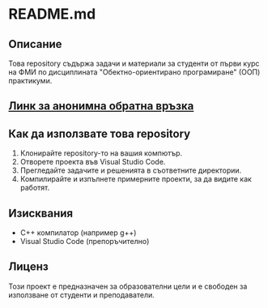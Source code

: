 # README.md

## Описание
Това repository съдържа задачи и материали за студенти от първи курс на ФМИ по дисциплината "Обектно-ориентирано програмиране" (ООП) практикуми.

## [Линк за анонимна обратна връзка](https://forms.gle/kM4b7Ukjd7vxHR8y5)

## Как да използвате това repository
1. Клонирайте repository-то на вашия компютър.
2. Отворете проекта във Visual Studio Code.
3. Прегледайте задачите и решенията в съответните директории.
4. Компилирайте и изпълнете примерните проекти, за да видите как работят.

## Изисквания
- C++ компилатор (например g++)
- Visual Studio Code (препоръчително)

## Лиценз
Този проект е предназначен за образователни цели и е свободен за използване от студенти и преподаватели.